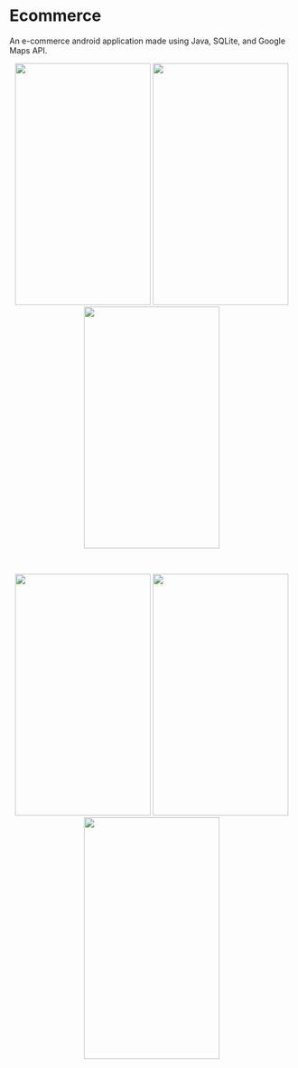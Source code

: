 # Ecommerce
 An e-commerce android application made using Java, SQLite, and Google Maps API.
 
<p float="left" align="middle">
 <img src="https://user-images.githubusercontent.com/38498534/126068089-f365ce7f-8ffd-4e9a-bdb5-f245a07ffe9b.jpeg" width="240" height="427">
 <img src="https://user-images.githubusercontent.com/38498534/126068091-2252d812-a47f-4e71-85aa-f436848e479c.jpeg" width="240" height="427">
 <img src="https://user-images.githubusercontent.com/38498534/126068378-955ad7bd-41b0-4c65-bfd0-7ffe08c11684.jpeg" width="240" height="427">
</p>
<br>
<p float="left" align="middle">
 <img src="https://user-images.githubusercontent.com/38498534/126068427-162ed90e-8942-4c18-81aa-7c437d209016.jpeg" width="240" height="427">
 <img src="https://user-images.githubusercontent.com/38498534/126068429-15a01b69-d802-49e3-a93e-e9a523f4c02e.jpeg" width="240" height="427">
 <img src="https://user-images.githubusercontent.com/38498534/126068432-81492d5f-ffbf-4526-869a-e6c80ebcd043.jpeg" width="240" height="427">
</p>
